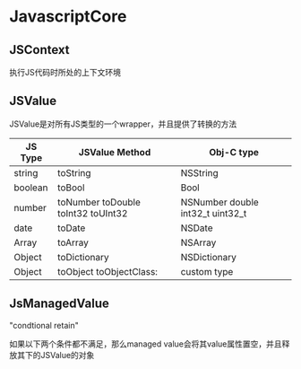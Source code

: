 # JavascriptCore 

## JSContext

执行JS代码时所处的上下文环境

## JSValue
JSValue是对所有JS类型的一个wrapper，并且提供了转换的方法

JS Type|JSValue Method|Obj-C type|
----|----|----|
string |toString| NSString|
boolean|toBool| Bool|
number|toNumber toDouble toInt32 toUInt32|NSNumber double int32\_t uint32\_t
date|toDate|NSDate
Array|toArray | NSArray|
Object|toDictionary|NSDictionary|
Object|toObject toObjectClass:|custom type


## JsManagedValue

"condtional retain"

如果以下两个条件都不满足，那么managed value会将其value属性置空，并且释放其下的JSValue的对象